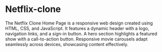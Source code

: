 # Netflix-clone
The Netflix Clone Home Page is a responsive web design created using HTML, CSS, and JavaScript. It features a dynamic header with a logo, navigation links, and a sign-in button. A hero section highlights a featured show with a call-to-action button. Responsive movie carousels adapt seamlessly across devices, showcasing content effectively.
